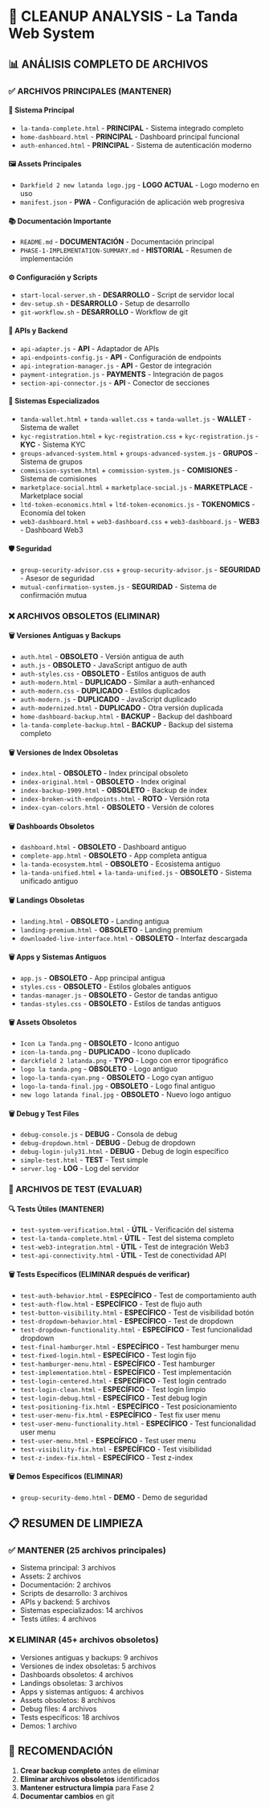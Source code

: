 # 🧹 CLEANUP ANALYSIS - La Tanda Web System

## 📊 ANÁLISIS COMPLETO DE ARCHIVOS

### ✅ ARCHIVOS PRINCIPALES (MANTENER)

#### 🎯 Sistema Principal
- `la-tanda-complete.html` - **PRINCIPAL** - Sistema integrado completo
- `home-dashboard.html` - **PRINCIPAL** - Dashboard principal funcional
- `auth-enhanced.html` - **PRINCIPAL** - Sistema de autenticación moderno

#### 🖼️ Assets Principales
- `Darkfield 2 new latanda logo.jpg` - **LOGO ACTUAL** - Logo moderno en uso
- `manifest.json` - **PWA** - Configuración de aplicación web progresiva

#### 📚 Documentación Importante
- `README.md` - **DOCUMENTACIÓN** - Documentación principal
- `PHASE-1-IMPLEMENTATION-SUMMARY.md` - **HISTORIAL** - Resumen de implementación

#### ⚙️ Configuración y Scripts
- `start-local-server.sh` - **DESARROLLO** - Script de servidor local
- `dev-setup.sh` - **DESARROLLO** - Setup de desarrollo
- `git-workflow.sh` - **DESARROLLO** - Workflow de git

#### 🔌 APIs y Backend
- `api-adapter.js` - **API** - Adaptador de APIs
- `api-endpoints-config.js` - **API** - Configuración de endpoints
- `api-integration-manager.js` - **API** - Gestor de integración
- `payment-integration.js` - **PAYMENTS** - Integración de pagos
- `section-api-connector.js` - **API** - Conector de secciones

#### 🏦 Sistemas Especializados
- `tanda-wallet.html` + `tanda-wallet.css` + `tanda-wallet.js` - **WALLET** - Sistema de wallet
- `kyc-registration.html` + `kyc-registration.css` + `kyc-registration.js` - **KYC** - Sistema KYC
- `groups-advanced-system.html` + `groups-advanced-system.js` - **GRUPOS** - Sistema de grupos
- `commission-system.html` + `commission-system.js` - **COMISIONES** - Sistema de comisiones
- `marketplace-social.html` + `marketplace-social.js` - **MARKETPLACE** - Marketplace social
- `ltd-token-economics.html` + `ltd-token-economics.js` - **TOKENOMICS** - Economía del token
- `web3-dashboard.html` + `web3-dashboard.css` + `web3-dashboard.js` - **WEB3** - Dashboard Web3

#### 🛡️ Seguridad
- `group-security-advisor.css` + `group-security-advisor.js` - **SEGURIDAD** - Asesor de seguridad
- `mutual-confirmation-system.js` - **SEGURIDAD** - Sistema de confirmación mutua

### ❌ ARCHIVOS OBSOLETOS (ELIMINAR)

#### 🗑️ Versiones Antiguas y Backups
- `auth.html` - **OBSOLETO** - Versión antigua de auth
- `auth.js` - **OBSOLETO** - JavaScript antiguo de auth
- `auth-styles.css` - **OBSOLETO** - Estilos antiguos de auth
- `auth-modern.html` - **DUPLICADO** - Similar a auth-enhanced
- `auth-modern.css` - **DUPLICADO** - Estilos duplicados
- `auth-modern.js` - **DUPLICADO** - JavaScript duplicado
- `auth-modernized.html` - **DUPLICADO** - Otra versión duplicada
- `home-dashboard-backup.html` - **BACKUP** - Backup del dashboard
- `la-tanda-complete-backup.html` - **BACKUP** - Backup del sistema completo

#### 🗑️ Versiones de Index Obsoletas
- `index.html` - **OBSOLETO** - Index principal obsoleto
- `index-original.html` - **OBSOLETO** - Index original
- `index-backup-1909.html` - **OBSOLETO** - Backup de index
- `index-broken-with-endpoints.html` - **ROTO** - Versión rota
- `index-cyan-colors.html` - **OBSOLETO** - Versión de colores

#### 🗑️ Dashboards Obsoletos
- `dashboard.html` - **OBSOLETO** - Dashboard antiguo
- `complete-app.html` - **OBSOLETO** - App completa antigua
- `la-tanda-ecosystem.html` - **OBSOLETO** - Ecosistema antiguo
- `la-tanda-unified.html` + `la-tanda-unified.js` - **OBSOLETO** - Sistema unificado antiguo

#### 🗑️ Landings Obsoletas
- `landing.html` - **OBSOLETO** - Landing antigua
- `landing-premium.html` - **OBSOLETO** - Landing premium
- `downloaded-live-interface.html` - **OBSOLETO** - Interfaz descargada

#### 🗑️ Apps y Sistemas Antiguos
- `app.js` - **OBSOLETO** - App principal antigua
- `styles.css` - **OBSOLETO** - Estilos globales antiguos
- `tandas-manager.js` - **OBSOLETO** - Gestor de tandas antiguo
- `tandas-styles.css` - **OBSOLETO** - Estilos de tandas antiguos

#### 🗑️ Assets Obsoletos
- `Icon La Tanda.png` - **OBSOLETO** - Icono antiguo
- `icon-la-tanda.png` - **DUPLICADO** - Icono duplicado
- `darckfield 2 latanda.png` - **TYPO** - Logo con error tipográfico
- `logo la tanda.png` - **OBSOLETO** - Logo antiguo
- `logo-la-tanda-cyan.png` - **OBSOLETO** - Logo cyan antiguo
- `logo-la-tanda-final.jpg` - **OBSOLETO** - Logo final antiguo
- `new logo latanda final.jpg` - **OBSOLETO** - Nuevo logo antiguo

#### 🗑️ Debug y Test Files
- `debug-console.js` - **DEBUG** - Consola de debug
- `debug-dropdown.html` - **DEBUG** - Debug de dropdown
- `debug-login-july31.html` - **DEBUG** - Debug de login específico
- `simple-test.html` - **TEST** - Test simple
- `server.log` - **LOG** - Log del servidor

### 🧪 ARCHIVOS DE TEST (EVALUAR)

#### 🔍 Tests Útiles (MANTENER)
- `test-system-verification.html` - **ÚTIL** - Verificación del sistema
- `test-la-tanda-complete.html` - **ÚTIL** - Test del sistema completo
- `test-web3-integration.html` - **ÚTIL** - Test de integración Web3
- `test-api-connectivity.html` - **ÚTIL** - Test de conectividad API

#### 🗑️ Tests Específicos (ELIMINAR después de verificar)
- `test-auth-behavior.html` - **ESPECÍFICO** - Test de comportamiento auth
- `test-auth-flow.html` - **ESPECÍFICO** - Test de flujo auth
- `test-button-visibility.html` - **ESPECÍFICO** - Test de visibilidad botón
- `test-dropdown-behavior.html` - **ESPECÍFICO** - Test de dropdown
- `test-dropdown-functionality.html` - **ESPECÍFICO** - Test funcionalidad dropdown
- `test-final-hamburger.html` - **ESPECÍFICO** - Test hamburger menu
- `test-fixed-login.html` - **ESPECÍFICO** - Test login fijo
- `test-hamburger-menu.html` - **ESPECÍFICO** - Test hamburger
- `test-implementation.html` - **ESPECÍFICO** - Test implementación
- `test-login-centered.html` - **ESPECÍFICO** - Test login centrado
- `test-login-clean.html` - **ESPECÍFICO** - Test login limpio
- `test-login-debug.html` - **ESPECÍFICO** - Test debug login
- `test-positioning-fix.html` - **ESPECÍFICO** - Test posicionamiento
- `test-user-menu-fix.html` - **ESPECÍFICO** - Test fix user menu
- `test-user-menu-functionality.html` - **ESPECÍFICO** - Test funcionalidad user menu
- `test-user-menu.html` - **ESPECÍFICO** - Test user menu
- `test-visibility-fix.html` - **ESPECÍFICO** - Test visibilidad
- `test-z-index-fix.html` - **ESPECÍFICO** - Test z-index

#### 🗑️ Demos Específicos (ELIMINAR)
- `group-security-demo.html` - **DEMO** - Demo de seguridad

## 📋 RESUMEN DE LIMPIEZA

### ✅ MANTENER (25 archivos principales)
- Sistema principal: 3 archivos
- Assets: 2 archivos  
- Documentación: 2 archivos
- Scripts de desarrollo: 3 archivos
- APIs y backend: 5 archivos
- Sistemas especializados: 14 archivos
- Tests útiles: 4 archivos

### ❌ ELIMINAR (45+ archivos obsoletos)
- Versiones antiguas y backups: 9 archivos
- Versiones de index obsoletas: 5 archivos
- Dashboards obsoletos: 4 archivos
- Landings obsoletas: 3 archivos
- Apps y sistemas antiguos: 4 archivos
- Assets obsoletos: 8 archivos
- Debug files: 4 archivos
- Tests específicos: 18 archivos
- Demos: 1 archivo

## 🎯 RECOMENDACIÓN
1. **Crear backup completo** antes de eliminar
2. **Eliminar archivos obsoletos** identificados
3. **Mantener estructura limpia** para Fase 2
4. **Documentar cambios** en git